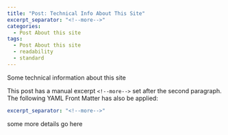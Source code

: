 ```yaml
---
title: "Post: Technical Info About This Site"
excerpt_separator: "<!--more-->"
categories:
  - Post About this site
tags:
  - Post About this site
  - readability
  - standard
---
```


Some technical information about this site
<!--more-->

This post has a manual excerpt `<!--more-->` set after the second paragraph. The following YAML Front Matter has also be applied:

```yaml
excerpt_separator: "<!--more-->"
```

some more details go here
